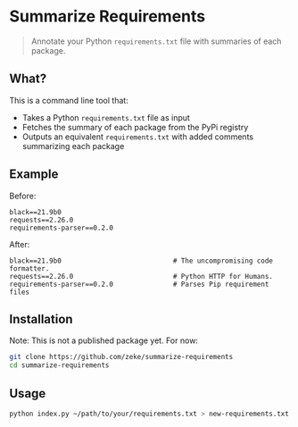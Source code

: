 # Summarize Requirements

> Annotate your Python `requirements.txt` file with summaries of each package.

## What?

This is a command line tool that:

- Takes a Python `requirements.txt` file as input
- Fetches the summary of each package from the PyPi registry
- Outputs an equivalent `requirements.txt` with added comments summarizing each package

## Example

Before:

```
black==21.9b0
requests==2.26.0
requirements-parser==0.2.0
```

After:

```
black==21.9b0                            # The uncompromising code formatter.
requests==2.26.0                         # Python HTTP for Humans.
requirements-parser==0.2.0               # Parses Pip requirement files
```

## Installation

Note: This is not a published package yet. For now:

```sh
git clone https://github.com/zeke/summarize-requirements
cd summarize-requirements
```

## Usage

```sh
python index.py ~/path/to/your/requirements.txt > new-requirements.txt
```